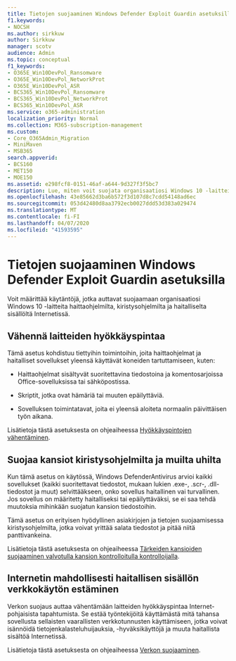 ```yaml
---
title: Tietojen suojaaminen Windows Defender Exploit Guardin asetuksilla
f1.keywords:
- NOCSH
ms.author: sirkkuw
author: Sirkkuw
manager: scotv
audience: Admin
ms.topic: conceptual
f1_keywords:
- O365E_Win10DevPol_Ransomware
- O365E_Win10DevPol_NetworkProt
- O365E_Win10DevPol_ASR
- BCS365_Win10DevPol_Ransomware
- BCS365_Win10DevPol_NetworkProt
- BCS365_Win10DevPol_ASR
ms.service: o365-administration
localization_priority: Normal
ms.collection: M365-subscription-management
ms.custom:
- Core_O365Admin_Migration
- MiniMaven
- MSB365
search.appverid:
- BCS160
- MET150
- MOE150
ms.assetid: e298fcf8-0151-46af-a644-9d327f3f5bc7
description: Lue, miten voit suojata organisaatiosi Windows 10 -laitteita haittaohjelmilta, kiristysohjelmilta ja haitalliselta sisällöltä Internetissä.
ms.openlocfilehash: 43e85662d3ba6b572f3d107d8c7cdd54148ad6ec
ms.sourcegitcommit: 053d42480d8aa3792ecb0027ddd53d383a029474
ms.translationtype: MT
ms.contentlocale: fi-FI
ms.lasthandoff: 04/07/2020
ms.locfileid: "41593595"
---
```

# <a name="protect-your-data-with-windows-defender-exploit-guard-settings"></a>Tietojen suojaaminen Windows Defender Exploit Guardin asetuksilla

Voit määrittää käytäntöjä, jotka auttavat suojaamaan organisaatiosi Windows 10 -laitteita haittaohjelmilta, kiristysohjelmilta ja haitalliselta sisällöltä Internetissä.
  
## <a name="reduce-the-attack-surface-of-devices"></a>Vähennä laitteiden hyökkäyspintaa

Tämä asetus kohdistuu tiettyihin toimintoihin, joita haittaohjelmat ja haitalliset sovellukset yleensä käyttävät koneiden tartuttamiseen, kuten:
  
- Haittaohjelmat sisältyvät suoritettavina tiedostoina ja komentosarjoissa Office-sovelluksissa tai sähköpostissa.
    
- Skriptit, jotka ovat hämäriä tai muuten epäilyttäviä.
    
- Sovelluksen toimintatavat, joita ei yleensä aloiteta normaalin päivittäisen työn aikana.
    
Lisätietoja tästä asetuksesta on ohjeaiheessa [Hyökkäyspintojen vähentäminen](https://docs.microsoft.com/windows/security/threat-protection/microsoft-defender-atp/exploit-protection).
  
## <a name="protect-folders-from-threats-such-as-ransomware"></a>Suojaa kansiot kiristysohjelmilta ja muilta uhilta

Kun tämä asetus on käytössä, Windows DefenderAntivirus arvioi kaikki sovellukset (kaikki suoritettavat tiedostot, mukaan lukien .exe-, .scr-, .dll-tiedostot ja muut) selvittääkseen, onko sovellus haitallinen vai turvallinen. Jos sovellus on määritetty haitalliseksi tai epäilyttäväksi, se ei saa tehdä muutoksia mihinkään suojatun kansion tiedostoihin.
  
Tämä asetus on erityisen hyödyllinen asiakirjojen ja tietojen suojaamisessa kiristysohjelmilta, jotka voivat yrittää salata tiedostot ja pitää niitä panttivankeina.
  
Lisätietoja tästä asetuksesta on ohjeaiheessa [Tärkeiden kansioiden suojaaminen valvotulla kansion kontrolloitulla kontrolloijalla](https://docs.microsoft.com/configmgr/protect/deploy-use/create-deploy-exploit-guard-policy#bkmk_CFA).
  
## <a name="prevent-network-access-to-potentially-malicious-content-on-the-internet"></a>Internetin mahdollisesti haitallisen sisällön verkkokäytön estäminen

Verkon suojaus auttaa vähentämään laitteiden hyökkäyspintaa Internet-pohjaisista tapahtumista. Se estää työntekijöitä käyttämästä mitä tahansa sovellusta sellaisten vaarallisten verkkotunnusten käyttämiseen, jotka voivat isännöidä tietojenkalasteluhuijauksia, -hyväksikäyttöjä ja muuta haitallista sisältöä Internetissä.
  
Lisätietoja tästä asetuksesta on ohjeaiheessa [Verkon suojaaminen](https://docs.microsoft.com/configmgr/protect/deploy-use/create-deploy-exploit-guard-policy#bkmk_Nwp).
  

